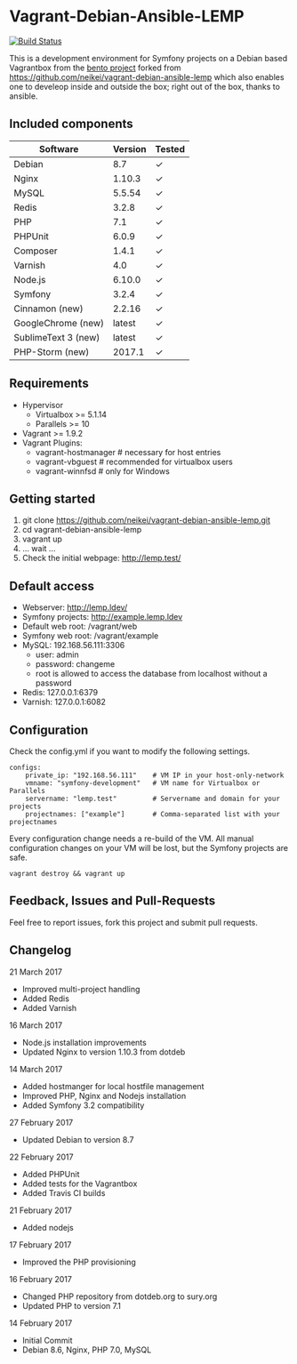 # Vagrant-Debian-Ansible-LEMP  
[![Build Status](https://travis-ci.org/neikei/vagrant-debian-ansible-lemp.svg?branch=master)](https://travis-ci.org/neikei/vagrant-debian-ansible-lemp)

This is a development environment for Symfony projects on a Debian based Vagrantbox from the [bento project](https://github.com/chef/bento) forked from https://github.com/neikei/vagrant-debian-ansible-lemp which also enables one to develeop inside and outside the box; right out of the box, thanks to ansible. 

## Included components

| Software            | Version  | Tested   |
|---------------------|----------|----------|
| Debian              | 8.7      | &#10003; |
| Nginx               | 1.10.3   | &#10003; |
| MySQL               | 5.5.54   | &#10003; |
| Redis               | 3.2.8    | &#10003; |
| PHP                 | 7.1      | &#10003; |
| PHPUnit             | 6.0.9    | &#10003; |
| Composer            | 1.4.1    | &#10003; |
| Varnish             | 4.0      | &#10003; |
| Node.js             | 6.10.0   | &#10003; |
| Symfony             | 3.2.4    | &#10003; |
| Cinnamon      (new) | 2.2.16   | &#10003; |
| GoogleChrome  (new) | latest   | &#10003; |
| SublimeText 3 (new) | latest   | &#10003; |
| PHP-Storm     (new) | 2017.1   | &#10003; |

## Requirements
 - Hypervisor
   - Virtualbox >= 5.1.14
   - Parallels >= 10
 - Vagrant >= 1.9.2
 - Vagrant Plugins:
   - vagrant-hostmanager # necessary for host entries
   - vagrant-vbguest # recommended for virtualbox users
   - vagrant-winnfsd # only for Windows

## Getting started
1. git clone https://github.com/neikei/vagrant-debian-ansible-lemp.git
2. cd vagrant-debian-ansible-lemp
3. vagrant up
4. ... wait ...
5. Check the initial webpage: http://lemp.test/

## Default access

 - Webserver: http://lemp.ldev/
 - Symfony projects: http://example.lemp.ldev
 - Default web root: /vagrant/web
 - Symfony web root: /vagrant/example
 - MySQL: 192.168.56.111:3306
   - user: admin
   - password: changeme
   - root is allowed to access the database from localhost without a password
 - Redis: 127.0.0.1:6379
 - Varnish: 127.0.0.1:6082

## Configuration

Check the config.yml if you want to modify the following settings.

```
configs:
    private_ip: "192.168.56.111"    # VM IP in your host-only-network
    vmname: "symfony-development"   # VM name for Virtualbox or Parallels
    servername: "lemp.test"         # Servername and domain for your projects
    projectnames: ["example"]       # Comma-separated list with your projectnames
```
Every configuration change needs a re-build of the VM. All manual configuration changes on your VM will be lost, but the Symfony projects are safe.

```
vagrant destroy && vagrant up
```

## Feedback, Issues and Pull-Requests

Feel free to report issues, fork this project and submit pull requests.

## Changelog
21 March 2017
 - Improved multi-project handling
 - Added Redis
 - Added Varnish

16 March 2017
 - Node.js installation improvements
 - Updated Nginx to version 1.10.3 from dotdeb

14 March 2017
 - Added hostmanger for local hostfile management
 - Improved PHP, Nginx and Nodejs installation
 - Added Symfony 3.2 compatibility

27 February 2017
 - Updated Debian to version 8.7

22 February 2017
 - Added PHPUnit
 - Added tests for the Vagrantbox
 - Added Travis CI builds

21 February 2017
 - Added nodejs

17 February 2017
 - Improved the PHP provisioning

16 February 2017
 - Changed PHP repository from dotdeb.org to sury.org
 - Updated PHP to version 7.1

14 February 2017
 - Initial Commit
 - Debian 8.6, Nginx, PHP 7.0, MySQL
